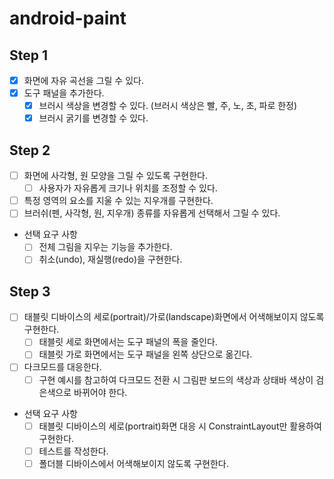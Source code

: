 # android-paint

## Step 1
- [x] 화면에 자유 곡선을 그릴 수 있다.
- [x] 도구 패널을 추가한다.
  - [x] 브러시 색상을 변경할 수 있다. (브러시 색상은 빨, 주, 노, 초, 파로 한정)
  - [x] 브러시 굵기를 변경할 수 있다.

## Step 2
- [ ] 화면에 사각형, 원 모양을 그릴 수 있도록 구현한다.
  - [ ] 사용자가 자유롭게 크기나 위치를 조정할 수 있다.
- [ ] 특정 영역의 요소를 지울 수 있는 지우개를 구현한다.
- [ ] 브러쉬(펜, 사각형, 원, 지우개) 종류를 자유롭게 선택해서 그릴 수 있다.

- 선택 요구 사항
  - [ ] 전체 그림을 지우는 기능을 추가한다.
  - [ ] 취소(undo), 재실행(redo)을 구현한다.

## Step 3
- [ ] 태블릿 디바이스의 세로(portrait)/가로(landscape)화면에서 어색해보이지 않도록 구현한다.
  - [ ] 태블릿 세로 화면에서는 도구 패널의 폭을 줄인다.
  - [ ] 태블릿 가로 화면에서는 도구 패널을 왼쪽 상단으로 옮긴다.
- [ ] 다크모드를 대응한다.
  - [ ] 구현 예시를 참고하여 다크모드 전환 시 그림판 보드의 색상과 상태바 색상이 검은색으로 바뀌어야 한다.

- 선택 요구 사항
  - [ ] 태블릿 디바이스의 세로(portrait)화면 대응 시 ConstraintLayout만 활용하여 구현한다.
  - [ ] 테스트를 작성한다.
  - [ ] 폴더블 디바이스에서 어색해보이지 않도록 구현한다.
